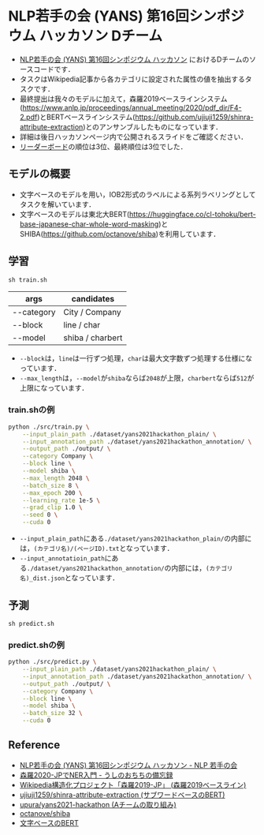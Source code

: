 # NLP若手の会 (YANS) 第16回シンポジウム ハッカソン Dチーム

- [NLP若手の会 (YANS) 第16回シンポジウム ハッカソン](https://yans.anlp.jp/entry/yans2021hackathon) におけるDチームのソースコードです．
- タスクはWikipedia記事から各カテゴリに設定された属性の値を抽出するタスクです．
- 最終提出は我々のモデルに加えて，森羅2019ベースラインシステム(https://www.anlp.jp/proceedings/annual_meeting/2020/pdf_dir/F4-2.pdf)とBERTベースラインシステム(https://github.com/ujiuji1259/shinra-attribute-extraction)とのアンサンブルしたものになっています．
- 詳細は後日ハッカソンページ内で公開されるスライドをご確認ください．
- [リーダーボード](https://yans2021hackathon.pythonanywhere.com/)の順位は3位、最終順位は3位でした．

## モデルの概要

- 文字ベースのモデルを用い，IOB2形式のラベルによる系列ラベリングとしてタスクを解いています．
- 文字ベースのモデルは東北大BERT(https://huggingface.co/cl-tohoku/bert-base-japanese-char-whole-word-masking)とSHIBA(https://github.com/octanove/shiba)を利用しています．

## 学習
`sh train.sh`

| args | candidates |
|---|---|
| --category | City / Company |
| --block | line / char |
| --model | shiba / charbert |

- `--block`は，`line`は一行ずつ処理，`char`は最大文字数ずつ処理する仕様になっています．
- `--max_length`は，`--model`が`shiba`ならば`2048`が上限，`charbert`ならば`512`が上限になっています．

### train.shの例
```bash
python ./src/train.py \
    --input_plain_path ./dataset/yans2021hackathon_plain/ \
    --input_annotation_path ./dataset/yans2021hackathon_annotation/ \
    --output_path ./output/ \
    --category Company \
    --block line \
    --model shiba \
    --max_length 2048 \
    --batch_size 8 \
    --max_epoch 200 \
    --learning_rate 1e-5 \
    --grad_clip 1.0 \
    --seed 0 \
    --cuda 0
```

- `--input_plain_path`にある`./dataset/yans2021hackathon_plain/`の内部には，`(カテゴリ名)/(ページID).txt`となっています．
- `--input_annotatioin_path`にある`./dataset/yans2021hackathon_annotation/`の内部には，`(カテゴリ名)_dist.json`となっています．

## 予測
`sh predict.sh`

### predict.shの例
```bash
python ./src/predict.py \
    --input_plain_path ./dataset/yans2021hackathon_plain/ \
    --input_annotation_path ./dataset/yans2021hackathon_annotation/ \
    --output_path ./output/ \
    --category Company \
    --block line \
    --model shiba \
    --batch_size 32 \
    --cuda 0
```

## Reference
- [NLP若手の会 (YANS) 第16回シンポジウム ハッカソン - NLP 若手の会](https://yans.anlp.jp/entry/yans2021hackathon)
- [森羅2020-JPでNER入門 - うしのおちちの備忘録](https://kuroneko1259.hatenablog.com/entry/2021/08/12/163855)
- [Wikipedia構造化プロジェクト「森羅2019-JP」 (森羅2019ベースライン)](https://www.anlp.jp/proceedings/annual_meeting/2020/pdf_dir/F4-2.pdf)
- [ujiuji1259/shinra-attribute-extraction (サブワードベースのBERT)](https://github.com/ujiuji1259/shinra-attribute-extraction)
- [upura/yans2021-hackathon (Aチームの取り組み)](https://github.com/upura/yans2021-hackathon)
- [octanove/shiba](https://github.com/octanove/shiba)
- [文字ベースのBERT](https://huggingface.co/cl-tohoku/bert-base-japanese-char-whole-word-masking)
